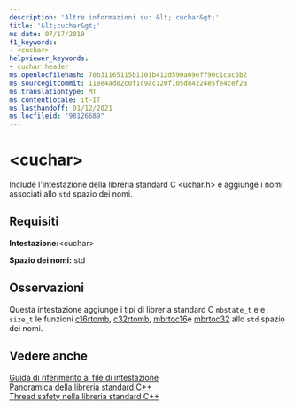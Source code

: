 ```yaml
---
description: 'Altre informazioni su: &lt; cuchar&gt;'
title: '&lt;cuchar&gt;'
ms.date: 07/17/2019
f1_keywords:
- <cuchar>
helpviewer_keywords:
- cuchar header
ms.openlocfilehash: 70b31165115b1101b412d590a69eff90c1cac6b2
ms.sourcegitcommit: 118e4ad82c0f1c9ac120f105d84224e5fe4cef28
ms.translationtype: MT
ms.contentlocale: it-IT
ms.lasthandoff: 01/12/2021
ms.locfileid: "98126689"
---
```

# <a name="ltcuchargt"></a>&lt;cuchar&gt;

Include l'intestazione della libreria standard C \<uchar.h> e aggiunge i nomi associati allo `std` spazio dei nomi.

## <a name="requirements"></a>Requisiti

**Intestazione:**\<cuchar>

**Spazio dei nomi:** std

## <a name="remarks"></a>Osservazioni

Questa intestazione aggiunge i tipi di libreria standard C `mbstate_t` e e `size_t` le funzioni [c16rtomb](../c-runtime-library/reference/c16rtomb-c32rtomb1.md), [c32rtomb](../c-runtime-library/reference/c16rtomb-c32rtomb1.md), [mbrtoc16](../c-runtime-library/reference/mbrtoc16-mbrtoc323.md)e [mbrtoc32](../c-runtime-library/reference/mbrtoc16-mbrtoc323.md) allo `std` spazio dei nomi.

## <a name="see-also"></a>Vedere anche

[Guida di riferimento ai file di intestazione](cpp-standard-library-header-files.md)\
[Panoramica della libreria standard C++](cpp-standard-library-overview.md)\
[Thread safety nella libreria standard C++](thread-safety-in-the-cpp-standard-library.md)
